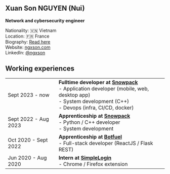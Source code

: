 ## Xuan Son NGUYEN (Nui)

**Network and cybersecurity engineer**

Nationality: 🇻🇳 Vietnam  
Location: 🇫🇷 France  
Biography: [Read here](https://ngxson.com/about)  
Website: [ngxson.com](https://ngxson.com/?utm_source=github)  
LinkedIn: [@ngxson](https://www.linkedin.com/in/ngxson/)

## Working experiences

<table>
<tr>
  <td>Sept 2023 - now</td>
  <td><b>Fulltime developer at <a href="https://snowpack.eu">Snowpack</a><br/></b>- Application developer (mobile, web, desktop app)<br/>- System development (C++)<br/>- Devops (infra, CI/CD, docker)</td>
</tr>
<tr>
  <td>Sept 2022 - Aug 2023</td>
  <td><b>Apprenticeship at <a href="https://snowpack.eu">Snowpack</a><br/></b>- Python / C++ developer<br/>- System development</td>
</tr>
<tr>
  <td>Oct 2020 - Sept 2022</td>
  <td><b>Apprenticeship at <a href="https://github.com/botfuel">Botfuel</a><br/></b>- Full-stack developer (ReactJS / Flask REST)</td>
</tr>
<tr>
  <td>Jun 2020 - Aug 2020</td>
  <td><b>Intern at <a href="http://github.com/simple-login">SimpleLogin</a></b><br/>- Chrome / Firefox extension</td>
</tr>
</table>
